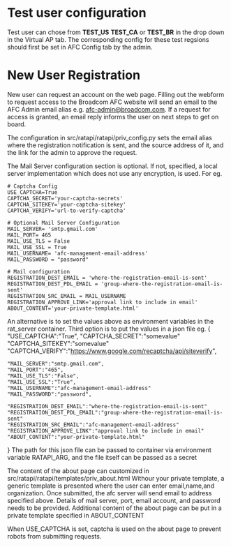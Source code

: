 # Test user configuration
Test user can chose from **TEST_US** **TEST_CA** or **TEST_BR** in the drop down in the Virtual AP tab.  The corresponding config for these test regsions should first be set in AFC Config tab by the admin.

# New User Registration
New user can request an account on the web page. Filling out the webform to request access to the Broadcom AFC website will send an email to the AFC Admin email alias e.g. afc-admin@broadcom.com.
If a request for access is granted, an email reply informs the user on next steps to get on board.

The configuration in src/ratapi/ratapi/priv_config.py sets the email alias where the registration notification is sent, and the source address of it, and the link for the admin to approve the request.

The Mail Server configuration section is optional.  If not, specified, a local server implementation which does not use any encryption, is used.
For eg.
```
# Captcha Config
USE_CAPTCHA=True
CAPTCHA_SECRET='your-captcha-secrets'
CAPTCHA_SITEKEY='your-captcha-sitekey'
CAPTCHA_VERIFY='url-to-verify-captcha'

# Optional Mail Server Configuration
MAIL_SERVER= 'smtp.gmail.com'
MAIL_PORT= 465
MAIL_USE_TLS = False
MAIL_USE_SSL = True
MAIL_USERNAME= 'afc-management-email-address'
MAIL_PASSWORD = "password"

# Mail configuration
REGISTRATION_DEST_EMAIL = 'where-the-registration-email-is-sent' 
REGISTRATION_DEST_PDL_EMAIL = 'group-where-the-registration-email-is-sent'
REGISTRATION_SRC_EMAIL = MAIL_USERNAME
REGISTRATION_APPROVE_LINK='approval link to include in email'
ABOUT_CONTENT='your-private-template.html'

```

An alternative is to set the values above as environment variables in the rat_server container.
Third option is to put the values in a json file eg.
{
    "USE_CAPTCHA":"True",
    "CAPTCHA_SECRET":"somevalue"
    "CAPTCHA_SITEKEY":"somevalue"
    "CAPTCHA_VERIFY":"https://www.google.com/recaptcha/api/siteverify",

    "MAIL_SERVER":"smtp.gmail.com",
    "MAIL_PORT":"465",
    "MAIL_USE_TLS":"False",
    "MAIL_USE_SSL":"True",
    "MAIL_USERNAME":"afc-management-email-address"
    "MAIL_PASSWORD":"password",

    "REGISTRATION_DEST_EMAIL":"where-the-registration-email-is-sent"
    "REGISTRATION_DEST_PDL_EMAIL":"group-where-the-registration-email-is-sent"
    "REGISTRATION_SRC_EMAIL":"afc-management-email-address"
    "REGISTRATION_APPROVE_LINK":"approval link to include in email"
    "ABOUT_CONTENT":"your-private-template.html"
}
The path for this json file can be passed to container via environment variable RATAPI_ARG, and the file itself can be passed as a secret

The content of the about page can customized in src/ratapi/ratapi/templates/priv_about.html
Withour your private template, a generic template is presented where the user can enter email,name,and organization.
Once submitted, the afc server will send email to address specified above. Details of mail server, port, email account, and password needs to be provided.
Additional content of the about page can be put in a private template specified in ABOUT_CONTENT

When USE_CAPTCHA is set, captcha is used on the about page to prevent robots from submitting requests.

